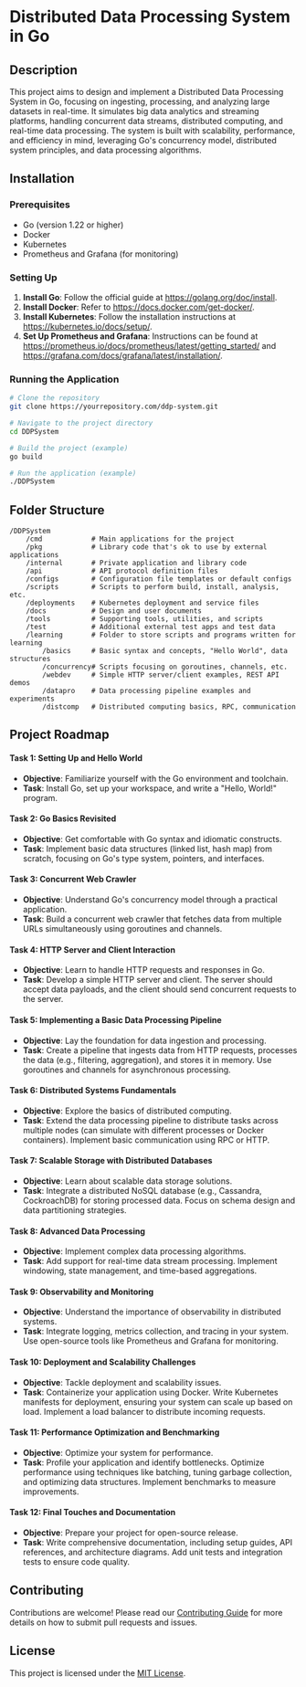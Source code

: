 # Distributed Data Processing System in Go

## Description

This project aims to design and implement a Distributed Data Processing System in Go, focusing on ingesting, processing, and analyzing large datasets in real-time. It simulates big data analytics and streaming platforms, handling concurrent data streams, distributed computing, and real-time data processing. The system is built with scalability, performance, and efficiency in mind, leveraging Go's concurrency model, distributed system principles, and data processing algorithms.

## Installation

### Prerequisites

- Go (version 1.22 or higher)
- Docker
- Kubernetes
- Prometheus and Grafana (for monitoring)

### Setting Up

1. **Install Go**: Follow the official guide at https://golang.org/doc/install.
2. **Install Docker**: Refer to https://docs.docker.com/get-docker/.
3. **Install Kubernetes**: Follow the installation instructions at https://kubernetes.io/docs/setup/.
4. **Set Up Prometheus and Grafana**: Instructions can be found at https://prometheus.io/docs/prometheus/latest/getting_started/ and https://grafana.com/docs/grafana/latest/installation/.

### Running the Application

```sh
# Clone the repository
git clone https://yourrepository.com/ddp-system.git

# Navigate to the project directory
cd DDPSystem

# Build the project (example)
go build

# Run the application (example)
./DDPSystem
```

## Folder Structure

```plaintext
/DDPSystem
    /cmd            # Main applications for the project
    /pkg            # Library code that's ok to use by external applications
    /internal       # Private application and library code
    /api            # API protocol definition files
    /configs        # Configuration file templates or default configs
    /scripts        # Scripts to perform build, install, analysis, etc.
    /deployments    # Kubernetes deployment and service files
    /docs           # Design and user documents
    /tools          # Supporting tools, utilities, and scripts
    /test           # Additional external test apps and test data
    /learning       # Folder to store scripts and programs written for learning
        /basics     # Basic syntax and concepts, "Hello World", data structures
        /concurrency# Scripts focusing on goroutines, channels, etc.
        /webdev     # Simple HTTP server/client examples, REST API demos
        /datapro    # Data processing pipeline examples and experiments
        /distcomp   # Distributed computing basics, RPC, communication
```

## Project Roadmap

#### Task 1: Setting Up and Hello World
- **Objective**: Familiarize yourself with the Go environment and toolchain.
- **Task**: Install Go, set up your workspace, and write a "Hello, World!" program.

#### Task 2: Go Basics Revisited
- **Objective**: Get comfortable with Go syntax and idiomatic constructs.
- **Task**: Implement basic data structures (linked list, hash map) from scratch, focusing on Go's type system, pointers, and interfaces.

#### Task 3: Concurrent Web Crawler
- **Objective**: Understand Go's concurrency model through a practical application.
- **Task**: Build a concurrent web crawler that fetches data from multiple URLs simultaneously using goroutines and channels.

#### Task 4: HTTP Server and Client Interaction
- **Objective**: Learn to handle HTTP requests and responses in Go.
- **Task**: Develop a simple HTTP server and client. The server should accept data payloads, and the client should send concurrent requests to the server.

#### Task 5: Implementing a Basic Data Processing Pipeline
- **Objective**: Lay the foundation for data ingestion and processing.
- **Task**: Create a pipeline that ingests data from HTTP requests, processes the data (e.g., filtering, aggregation), and stores it in memory. Use goroutines and channels for asynchronous processing.

#### Task 6: Distributed Systems Fundamentals
- **Objective**: Explore the basics of distributed computing.
- **Task**: Extend the data processing pipeline to distribute tasks across multiple nodes (can simulate with different processes or Docker containers). Implement basic communication using RPC or HTTP.

#### Task 7: Scalable Storage with Distributed Databases
- **Objective**: Learn about scalable data storage solutions.
- **Task**: Integrate a distributed NoSQL database (e.g., Cassandra, CockroachDB) for storing processed data. Focus on schema design and data partitioning strategies.

#### Task 8: Advanced Data Processing
- **Objective**: Implement complex data processing algorithms.
- **Task**: Add support for real-time data stream processing. Implement windowing, state management, and time-based aggregations.

#### Task 9: Observability and Monitoring
- **Objective**: Understand the importance of observability in distributed systems.
- **Task**: Integrate logging, metrics collection, and tracing in your system. Use open-source tools like Prometheus and Grafana for monitoring.

#### Task 10: Deployment and Scalability Challenges
- **Objective**: Tackle deployment and scalability issues.
- **Task**: Containerize your application using Docker. Write Kubernetes manifests for deployment, ensuring your system can scale up based on load. Implement a load balancer to distribute incoming requests.

#### Task 11: Performance Optimization and Benchmarking
- **Objective**: Optimize your system for performance.
- **Task**: Profile your application and identify bottlenecks. Optimize performance using techniques like batching, tuning garbage collection, and optimizing data structures. Implement benchmarks to measure improvements.

#### Task 12: Final Touches and Documentation
- **Objective**: Prepare your project for open-source release.
- **Task**: Write comprehensive documentation, including setup guides, API references, and architecture diagrams. Add unit tests and integration tests to ensure code quality.

## Contributing

Contributions are welcome! Please read our [Contributing Guide](CONTRIBUTING.md) for more details on how to submit pull requests and issues.

## License

This project is licensed under the [MIT License](LICENSE).
